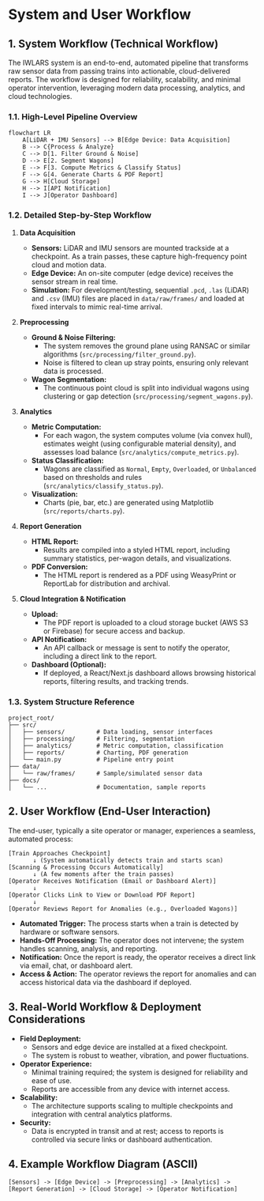 # System and User Workflow

## 1. System Workflow (Technical Workflow)

The IWLARS system is an end-to-end, automated pipeline that transforms raw sensor data from passing trains into actionable, cloud-delivered reports. The workflow is designed for reliability, scalability, and minimal operator intervention, leveraging modern data processing, analytics, and cloud technologies.

### 1.1. High-Level Pipeline Overview

```mermaid
flowchart LR
    A[LiDAR + IMU Sensors] --> B[Edge Device: Data Acquisition]
    B --> C{Process & Analyze}
    C --> D[1. Filter Ground & Noise]
    D --> E[2. Segment Wagons]
    E --> F[3. Compute Metrics & Classify Status]
    F --> G[4. Generate Charts & PDF Report]
    G --> H[Cloud Storage]
    H --> I[API Notification]
    I --> J[Operator Dashboard]
```

### 1.2. Detailed Step-by-Step Workflow

1. **Data Acquisition**
    - **Sensors:** LiDAR and IMU sensors are mounted trackside at a checkpoint. As a train passes, these capture high-frequency point cloud and motion data.
    - **Edge Device:** An on-site computer (edge device) receives the sensor stream in real time.
    - **Simulation:** For development/testing, sequential `.pcd`, `.las` (LiDAR) and `.csv` (IMU) files are placed in `data/raw/frames/` and loaded at fixed intervals to mimic real-time arrival.

2. **Preprocessing**
    - **Ground & Noise Filtering:**
        - The system removes the ground plane using RANSAC or similar algorithms (`src/processing/filter_ground.py`).
        - Noise is filtered to clean up stray points, ensuring only relevant data is processed.
    - **Wagon Segmentation:**
        - The continuous point cloud is split into individual wagons using clustering or gap detection (`src/processing/segment_wagons.py`).

3. **Analytics**
    - **Metric Computation:**
        - For each wagon, the system computes volume (via convex hull), estimates weight (using configurable material density), and assesses load balance (`src/analytics/compute_metrics.py`).
    - **Status Classification:**
        - Wagons are classified as `Normal`, `Empty`, `Overloaded`, or `Unbalanced` based on thresholds and rules (`src/analytics/classify_status.py`).
    - **Visualization:**
        - Charts (pie, bar, etc.) are generated using Matplotlib (`src/reports/charts.py`).

4. **Report Generation**
    - **HTML Report:**
        - Results are compiled into a styled HTML report, including summary statistics, per-wagon details, and visualizations.
    - **PDF Conversion:**
        - The HTML report is rendered as a PDF using WeasyPrint or ReportLab for distribution and archival.

5. **Cloud Integration & Notification**
    - **Upload:**
        - The PDF report is uploaded to a cloud storage bucket (AWS S3 or Firebase) for secure access and backup.
    - **API Notification:**
        - An API callback or message is sent to notify the operator, including a direct link to the report.
    - **Dashboard (Optional):**
        - If deployed, a React/Next.js dashboard allows browsing historical reports, filtering results, and tracking trends.

### 1.3. System Structure Reference

```
project_root/
├── src/
│   ├── sensors/         # Data loading, sensor interfaces
│   ├── processing/      # Filtering, segmentation
│   ├── analytics/       # Metric computation, classification
│   ├── reports/         # Charting, PDF generation
│   └── main.py          # Pipeline entry point
├── data/
│   └── raw/frames/      # Sample/simulated sensor data
├── docs/
│   └── ...              # Documentation, sample reports
```

## 2. User Workflow (End-User Interaction)

The end-user, typically a site operator or manager, experiences a seamless, automated process:

```text
[Train Approaches Checkpoint]
       ↓ (System automatically detects train and starts scan)
[Scanning & Processing Occurs Automatically]
       ↓ (A few moments after the train passes)
[Operator Receives Notification (Email or Dashboard Alert)]
       ↓
[Operator Clicks Link to View or Download PDF Report]
       ↓
[Operator Reviews Report for Anomalies (e.g., Overloaded Wagons)]
```

- **Automated Trigger:** The process starts when a train is detected by hardware or software sensors.
- **Hands-Off Processing:** The operator does not intervene; the system handles scanning, analysis, and reporting.
- **Notification:** Once the report is ready, the operator receives a direct link via email, chat, or dashboard alert.
- **Access & Action:** The operator reviews the report for anomalies and can access historical data via the dashboard if deployed.

## 3. Real-World Workflow & Deployment Considerations

- **Field Deployment:**
    - Sensors and edge device are installed at a fixed checkpoint.
    - The system is robust to weather, vibration, and power fluctuations.
- **Operator Experience:**
    - Minimal training required; the system is designed for reliability and ease of use.
    - Reports are accessible from any device with internet access.
- **Scalability:**
    - The architecture supports scaling to multiple checkpoints and integration with central analytics platforms.
- **Security:**
    - Data is encrypted in transit and at rest; access to reports is controlled via secure links or dashboard authentication.

## 4. Example Workflow Diagram (ASCII)

```
[Sensors] -> [Edge Device] -> [Preprocessing] -> [Analytics] -> [Report Generation] -> [Cloud Storage] -> [Operator Notification]
```